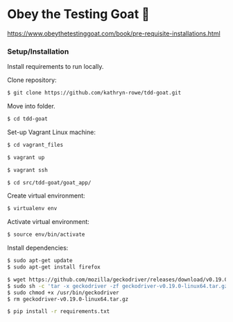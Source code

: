 # Obey the Testing Goat  :goat:
https://www.obeythetestinggoat.com/book/pre-requisite-installations.html

### Setup/Installation

Install requirements to run locally.

Clone repository:

```sh
$ git clone https://github.com/kathryn-rowe/tdd-goat.git
```
Move into folder.

```sh
$ cd tdd-goat
```
Set-up Vagrant Linux machine:

```sh
$ cd vagrant_files
```
```sh
$ vagrant up
```
```sh
$ vagrant ssh
```
```sh
$ cd src/tdd-goat/goat_app/
```
Create virtual environment:

```sh
$ virtualenv env
```
Activate virtual environment:

```sh
$ source env/bin/activate
```
Install dependencies:

```sh
$ sudo apt-get update
$ sudo apt-get install firefox
```
```sh
$ wget https://github.com/mozilla/geckodriver/releases/download/v0.19.0/geckodriver-v0.19.0-linux64.tar.gz
$ sudo sh -c 'tar -x geckodriver -zf geckodriver-v0.19.0-linux64.tar.gz -O > /usr/bin/geckodriver'
$ sudo chmod +x /usr/bin/geckodriver
$ rm geckodriver-v0.19.0-linux64.tar.gz
```
```sh
$ pip install -r requirements.txt
```